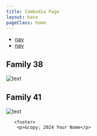 ```yaml
---
title: Cambodia Page
layout: base
pageClass: home
---
```

<div class="navbar">
    <ul>
        <li><a href="#">nav</a></li>
        <li><a href="#">nav</a></li>
    </ul>
</div>

<h2>Family 38</h2>
<img src="/media/38.jpg " alt=" text " class="card-image">
<h2>Family 41</h2>
<img src="/media/41.jpg " alt=" text " class="card-image">


    
       <footer>
        <p>&copy; 2024 Your Name</p>
  </footer>